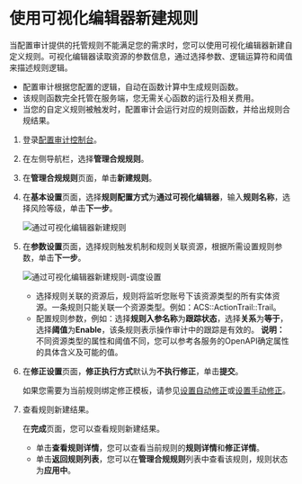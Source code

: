 # 使用可视化编辑器新建规则

当配置审计提供的托管规则不能满足您的需求时，您可以使用可视化编辑器新建自定义规则。可视化编辑器读取资源的参数信息，通过选择参数、逻辑运算符和阈值来描述规则逻辑。

-   配置审计根据您配置的逻辑，自动在函数计算中生成规则函数。
-   该规则函数完全托管在服务端，您无需关心函数的运行及相关费用。
-   当您的自定义规则被触发时，配置审计会运行对应的规则函数，并给出规则合规结果。

1.  登录[配置审计控制台](https://config.console.aliyun.com)。

2.  在左侧导航栏，选择**管理合规规则**。

3.  在**管理合规规则**页面，单击**新建规则**。

4.  在**基本设置**页面，选择**规则配置方式**为**通过可视化编辑器**，输入**规则名称**，选择风险等级，单击**下一步**。

    ![通过可视化编辑器新建规则](https://static-aliyun-doc.oss-cn-hangzhou.aliyuncs.com/assets/img/zh-CN/4146280061/p96932.png)

5.  在**参数设置**页面，选择规则触发机制和规则关联资源，根据所需设置规则参数，单击**下一步**。

    ![通过可视化编辑器新建规则-调度设置](https://static-aliyun-doc.oss-cn-hangzhou.aliyuncs.com/assets/img/zh-CN/9510770061/p111563.png)

    -   选择规则关联的资源后，规则将监听您账号下该资源类型的所有实体资源。一条规则只能关联一个资源类型。例如：ACS::ActionTrail::Trail。
    -   配置规则参数，例如：选择**规则入参名称**为**跟踪状态**，选择**关系**为**等于**，选择**阈值**为**Enable**，该条规则表示操作审计中的跟踪是有效的。
    **说明：** 不同资源类型的属性和阈值不同，您可以参考各服务的OpenAPI确定属性的具体含义及可能的值。

6.  在**修正设置**页面，**修正执行方式**默认为**不执行修正**，单击**提交**。

    如果您需要为当前规则绑定修正模板，请参见[设置自动修正](/cn.zh-CN/资源合规审计/修正设置/设置自动修正.md)或[设置手动修正](/cn.zh-CN/资源合规审计/修正设置/设置手动修正.md)。

7.  查看规则新建结果。

    在**完成**页面，您可以查看规则新建结果。

    -   单击**查看规则详情**，您可以查看当前规则的**规则详情**和**修正详情**。
    -   单击**返回规则列表**，您可以在**管理合规规则**列表中查看该规则，规则状态为**应用中**。

